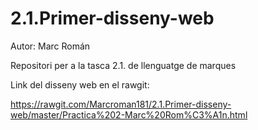 # 2.1.Primer-disseny-web

Autor: Marc Román

Repositori per a la tasca 2.1. de llenguatge de marques

Link del disseny web en el rawgit:

https://rawgit.com/Marcroman181/2.1.Primer-disseny-web/master/Practica%202-Marc%20Rom%C3%A1n.html
